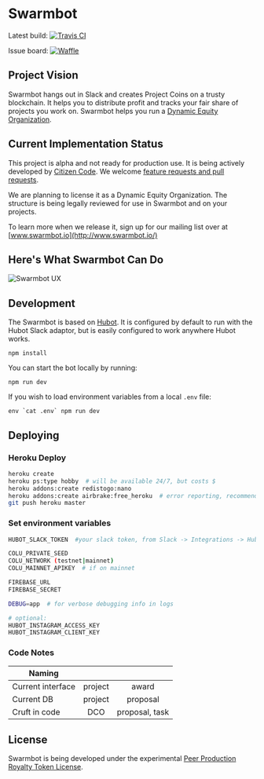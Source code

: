 # Swarmbot

Latest build: [![Travis CI](https://travis-ci.org/citizencode/swarmbot.svg?branch=master)](https://travis-ci.org/citizencode/swarmbot)

Issue board: [![Waffle](https://badge.waffle.io/citizencode/swarmbot.svg?label=on%20deck&title=On%20Deck)](http://waffle.io/citizencode/swarmbot)

## Project Vision

Swarmbot hangs out in Slack and creates Project Coins on a trusty blockchain. It helps you to distribute profit and tracks your fair share of projects you work on. Swarmbot helps you run a [Dynamic Equity Organization](https://github.com/citizencode/dynamic-equity-organization).


## Current Implementation Status

This project is alpha and not ready for production use.
It is being actively developed by [Citizen Code](http://citizencode.io/).
We welcome [feature requests and pull requests](https://github.com/citizencode/swarmbot/issues).

We are planning to license it as a Dynamic Equity Organization. The structure is being legally reviewed for use in Swarmbot and on your projects.

To learn more when we release it, sign up for our mailing list over at [www.swarmbot.io](http://www.swarmbot.io/)

## Here's What Swarmbot Can Do

![Swarmbot UX](https://cloud.githubusercontent.com/assets/7764167/11573372/c8362dc0-99ba-11e5-87c7-b698a3d07a3d.png)

## Development

The Swarmbot is based on [Hubot](http://hubot.github.com).
It is configured by default to run with the Hubot Slack adaptor,
but is easily configured to work anywhere Hubot works.

    npm install

You can start the bot locally by running:

    npm run dev

If you wish to load environment variables from a local `.env` file:

    env `cat .env` npm run dev

## Deploying

### Heroku Deploy

```sh
heroku create
heroku ps:type hobby  # will be available 24/7, but costs $
heroku addons:create redistogo:nano
heroku addons:create airbrake:free_heroku  # error reporting, recommended
git push heroku master
```

### Set environment variables

```sh
HUBOT_SLACK_TOKEN  #your slack token, from Slack -> Integrations -> Hubot

COLU_PRIVATE_SEED
COLU_NETWORK (testnet|mainnet)
COLU_MAINNET_APIKEY  # if on mainnet

FIREBASE_URL
FIREBASE_SECRET

DEBUG=app  # for verbose debugging info in logs

# optional:
HUBOT_INSTAGRAM_ACCESS_KEY
HUBOT_INSTAGRAM_CLIENT_KEY
```

### Code Notes

|Naming            |                  |                  |
|------------------|:----------------:|:----------------:|
|Current interface |project           |award             |
|Current DB        |project           |proposal          |
|Cruft in code     |DCO               |proposal, task    |

## License

Swarmbot is being developed under the experimental [Peer Production Royalty Token License](https://github.com/citizencode/swarmbot/blob/master/LICENSE.md).
